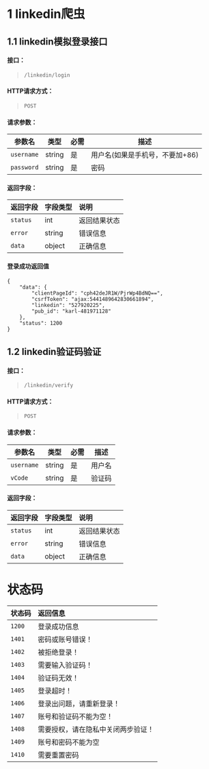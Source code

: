 # 1 linkedin爬虫
## 1.1 linkedin模拟登录接口
#### 接口：
> `/linkedin/login`

#### HTTP请求方式：
> `POST`

#### 请求参数：
|参数名|类型|必需|描述|
|---|---|---|---|
|`username`| string | 是 | 用户名(如果是手机号，不要加+86)|
|`password`| string | 是 | 密码|
#### 返回字段：
|返回字段|字段类型|说明 |
|:----- |:------|:--------- |
|`status`   |int |返回结果状态 |
|`error`|string |错误信息 |
|`data`|object|正确信息|

#### 登录成功返回值
```
{
    "data": {
        "clientPageId": "cph42deJR1W/PjrWp4BdNQ==",
        "csrfToken": "ajax:5441489642830661894",
        "linkedin": "527920225",
        "pub_id": "karl-481971128"
    },
    "status": 1200
}
```

## 1.2 linkedin验证码验证
#### 接口：
> `/linkedin/verify`

#### HTTP请求方式：
> `POST`

#### 请求参数：
|参数名|类型|必需|描述|
|---|---|---|---|
|`username`| string | 是 | 用户名|
|`vCode`| string | 是 |验证码|
#### 返回字段：
|返回字段|字段类型|说明 |
|:----- |:------|:------ |
|`status`   |int |返回结果状态 |
|`error`|string |错误信息 |
|`data`|object|正确信息|

# 状态码
|状态码|返回信息|
|:----- |:------|
|`1200` | 登录成功信息 |
|`1401` |密码或账号错误！|
|`1402` |被拒绝登录！|
|`1403` |需要输入验证码！|
|`1404` |验证码无效！|
|`1405` |登录超时！|
|`1406` | 登录出问题，请重新登录！ |
|`1407` | 账号和验证码不能为空！ |
|`1408` | 需要授权，请在隐私中关闭两步验证！|
|`1409` | 账号和密码不能为空 |
|`1410` | 需要重置密码 |


